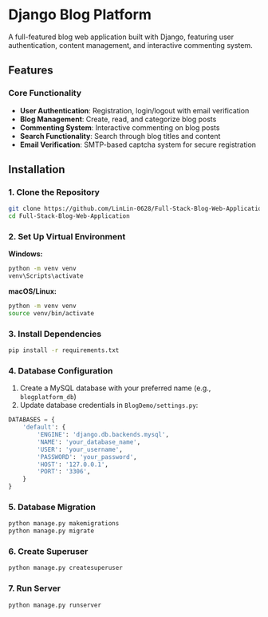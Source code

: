# Django Blog Platform

A full-featured blog web application built with Django, featuring user authentication, content management, and interactive commenting system.

## Features

### Core Functionality
- **User Authentication**: Registration, login/logout with email verification
- **Blog Management**: Create, read, and categorize blog posts
- **Commenting System**: Interactive commenting on blog posts
- **Search Functionality**: Search through blog titles and content
- **Email Verification**: SMTP-based captcha system for secure registration




## Installation

### 1. Clone the Repository
```bash
git clone https://github.com/LinLin-0628/Full-Stack-Blog-Web-Application.git
cd Full-Stack-Blog-Web-Application
```

### 2. Set Up Virtual Environment

**Windows:**
```bash
python -m venv venv
venv\Scripts\activate
```

**macOS/Linux:**
```bash
python -m venv venv
source venv/bin/activate
```

### 3. Install Dependencies
```bash
pip install -r requirements.txt
```

### 4. Database Configuration

1. Create a MySQL database with your preferred name (e.g., `blogplatform_db`)
2. Update database credentials in `BlogDemo/settings.py`:
```python
DATABASES = {
    'default': {
        'ENGINE': 'django.db.backends.mysql',
        'NAME': 'your_database_name',
        'USER': 'your_username',
        'PASSWORD': 'your_password',
        'HOST': '127.0.0.1',
        'PORT': '3306',
    }
}
```

### 5. Database Migration
```bash
python manage.py makemigrations
python manage.py migrate
```

### 6. Create Superuser 
```bash
python manage.py createsuperuser
```

### 7. Run  Server
```bash
python manage.py runserver
```


